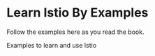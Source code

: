 # Learn Istio By Examples

Follow the examples here as you read the book.



Examples to learn and use Istio
